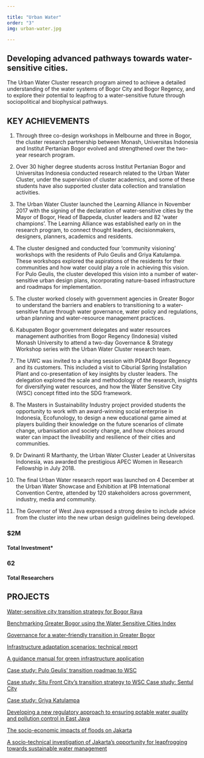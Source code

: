 ```yaml
---

title: "Urban Water"
order: "3"
img: urban-water.jpg

---
```


<div id="top-target"></div>

## Developing advanced pathways towards water-sensitive cities.

The Urban Water Cluster research program aimed to achieve a detailed understanding of the water systems of Bogor City and Bogor Regency, and to explore their potential to leapfrog to a water-sensitive future through sociopolitical and biophysical pathways.<!--more-->

## KEY ACHIEVEMENTS 
1. Through three co-design workshops in Melbourne and three in Bogor, the cluster research partnership between Monash, Universitas Indonesia and Institut Pertanian Bogor evolved and strengthened over the two-year research program. 

1. Over 30 higher degree students across Institut Pertanian Bogor and Universitas Indonesia conducted research related to the Urban Water Cluster, under the supervision of cluster academics, and some of these students have also supported cluster data collection and translation activities. 

1. The Urban Water Cluster launched the Learning Alliance in November 2017 with the signing of the declaration of water-sensitive cities by the Mayor of Bogor, Head of Bappeda, cluster leaders and 82 ‘water champions’. The Learning Alliance was established early on in the research program, to connect thought leaders, decisionmakers, designers, planners, academics and residents. 

1. The cluster designed and conducted four ‘community visioning’ workshops with the residents of Pulo Geulis and Griya Katulampa. These workshops explored the aspirations of the residents for their communities and how water could play a role in achieving this vision. For Pulo Geulis, the cluster developed this vision into a number of water-sensitive urban design plans, incorporating nature-based infrastructure and roadmaps for implementation. 

1. The cluster worked closely with government agencies in Greater Bogor to understand the barriers and enablers to transitioning to a water-sensitive future through water governance, water policy and regulations, urban planning and water-resource management practices. 

1. Kabupaten Bogor government delegates and water resources management authorities from Bogor Regency (Indonesia) visited Monash University to attend a two-day Governance & Strategy Workshop series with the Urban Water Cluster research team. 

1. The UWC was invited to a sharing session with PDAM Bogor Regency and its customers. This included a visit to Ciburial Spring Installation Plant and co-presentation of key insights by cluster leaders. The delegation explored the scale and methodology of the research, insights for diversifying water resources, and how the Water Sensitive City (WSC) concept fitted into the SDG framework. 

1. The Masters in Sustainability Industry project provided students the opportunity to work with an award-winning social enterprise in Indonesia, Ecofunology, to design a new educational game aimed at players building their knowledge on the future scenarios of climate change, urbanisation and society change, and how choices around water can impact the liveability and resilience of their cities and communities. 

1. Dr Dwinanti R Marthanty, the Urban Water Cluster Leader at Universitas Indonesia, was awarded the prestigious APEC Women in Research Fellowship in July 2018. 

1. The final Urban Water research report was launched on 4 December at the Urban Water Showcase and Exhibition at IPB International Convention Centre, attended by 120 stakeholders across government, industry, media and community. 

1. The Governor of West Java expressed a strong desire to include advice from the cluster into the new urban design guidelines being developed.

### $2M
#### Total Investment*

### 62
#### Total Researchers

<div id="bot-target"></div>

## PROJECTS

[Water-sensitive city transition strategy for Bogor Raya](https://australiaindonesiacentre.org/projects/water-sensitive-city-leapfrogging-strategy-for-bogor-raya/) 

[Benchmarking Greater Bogor using the Water Sensitive Cities Index](https://australiaindonesiacentre.org/projects/benchmarking-greater-bogor-using-the-water-sensitive-cities-index/) 

[Governance for a water-friendly transition in Greater Bogor](https://australiaindonesiacentre.org/projects/governance-for-a-water-friendly-transition-in-greater-bogor/) 

[Infrastructure adaptation scenarios: technical report](https://australiaindonesiacentre.org/infrastructure-adaptation-scenarios-technical-report/)  

[A guidance manual for green infrastructure application](https://australiaindonesiacentre.org/projects/a-guidance-manual-for-green-infrastructure-application/)  

[Case study: Pulo Geulis’ transition roadmap to WSC](https://australiaindonesiacentre.org/case-study-pulo-geulis-transition-roadmap-to-wsc/)  

[Case study: Situ Front City’s transition strategy to WSC Case study: Sentul City](https://australiaindonesiacentre.org/project/case-study-situ-front-citys-transition-strategy-to-wsc/)  

[Case study: Griya Katulampa](https://australiaindonesiacentre.org/projects/case-study-griya-katulampa/) 

[Developing a new regulatory approach to ensuring potable water quality and pollution control in East Java](https://australiaindonesiacentre.org/projects/developing-new-regulatory-approach-ensuring-potable-water-quality-pollution-control-environment-east-java/)  

[The socio-economic impacts of floods on Jakarta](https://australiaindonesiacentre.org/projects/socio-economic-impacts-floods-jakarta/) 

[A socio-technical investigation of Jakarta’s opportunity for leapfrogging towards sustainable water management](https://australiaindonesiacentre.org/projects/leapfrogging-jakarta-towards-sustainable-water-management-become-water-sensitive-city/) 